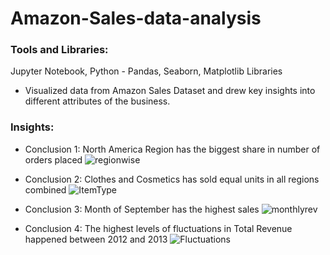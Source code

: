 # Amazon-Sales-data-analysis

### Tools and Libraries:
Jupyter Notebook, Python - Pandas, Seaborn, Matplotlib Libraries 

* Visualized data from Amazon Sales Dataset and drew key insights into different attributes of the business. 

### Insights:
* Conclusion 1: North America Region has the biggest share in number of orders placed
![regionwise](https://github.com/user-attachments/assets/e4fac5b4-5fd0-4071-8928-3f1a7bb928d9)

* Conclusion 2: Clothes and Cosmetics has sold equal units in all regions combined
![ItemType](https://github.com/user-attachments/assets/da76f7ea-fe87-4e38-aee9-f796f82526cd)

* Conclusion 3: Month of September has the highest sales
![monthlyrev](https://github.com/user-attachments/assets/fbe8638a-2c7d-4ddd-98b6-e8e808ad1214)

* Conclusion 4: The highest levels of fluctuations in Total Revenue happened between 2012 and 2013
![Fluctuations](https://github.com/user-attachments/assets/d97eafb6-6c2f-4480-bcf9-9b81009977ab)
 
